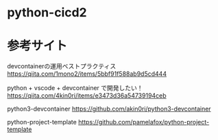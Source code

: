 # python-cicd2

# 参考サイト
devcontainerの運用ベストプラクティス
https://qiita.com/1mono2/items/5bbf91f588ab9d5cd444

python + vscode + devcontainer で開発したい！
https://qiita.com/4kin0ri/items/e3473d36a54739194ceb

python3-devcontainer
https://github.com/akin0ri/python3-devcontainer

python-project-template
https://github.com/pamelafox/python-project-template
